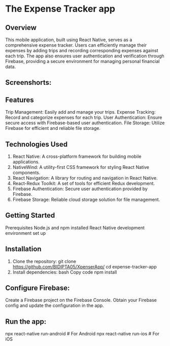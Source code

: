# The Expense Tracker app

## Overview
This mobile application, built using React Native, serves as a comprehensive expense tracker. Users can efficiently manage their expenses by adding trips and recording corresponding expenses against each trip. The app also ensures user authentication and verification through Firebase, providing a secure environment for managing personal financial data.

## Screenshorts:


## Features
Trip Management: Easily add and manage your trips.
Expense Tracking: Record and categorize expenses for each trip.
User Authentication: Ensure secure access with Firebase-based user authentication.
File Storage: Utilize Firebase for efficient and reliable file storage.

## Technologies Used
1. React Native: A cross-platform framework for building mobile applications.
2. NativeWind: A utility-first CSS framework for styling React Native components.
3. React Navigation: A library for routing and navigation in React Native.
4. React-Redux Toolkit: A set of tools for efficient Redux development.
5. Firebase Authentication: Secure user authentication provided by Firebase.
6. Firebase Storage: Reliable cloud storage solution for file management.
   
## Getting Started
Prerequisites
Node.js and npm installed
React Native development environment set up
## Installation
1. Clone the repository:
git clone https://github.com/BIDIPTA05/XpenserApp/
cd expense-tracker-app
2. Install dependencies:
bash
Copy code
npm install

## Configure Firebase:

Create a Firebase project on the Firebase Console.
Obtain your Firebase config and update the configuration in the app.

## Run the app:

npx react-native run-android  # For Android
npx react-native run-ios      # For iOS
